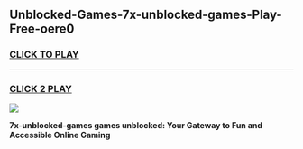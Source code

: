 
## Unblocked-Games-7x-unblocked-games-Play-Free-oere0
<h3>
<a href="https://premium76.site?title=7x-unblocked-games&ref=21A">CLICK TO PLAY</a></h3>
<hr>

<h3>
<a href="https://premium76.site?title=7x-unblocked-games&ref=21A">CLICK 2 PLAY</a>
  
</h3>

<a href="https://premium76.site?title=7x-unblocked-games&ref=21A"><img src="https://clearcache.store/games.png"></a>


**7x-unblocked-games games unblocked: Your Gateway to Fun and Accessible Online Gaming**
